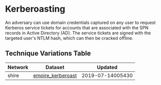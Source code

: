 # Kerberoasting

An adversary can use domain credentials captured on any user to request Kerberos service tickets for accounts that are associated with the SPN records in Active Directory (AD). The service tickets are signed with the targeted user's NTLM hash, which can then be cracked offline. 

## Technique Variations Table

| Network | Dataset | Updated |
| ------- | --------- | ------- |
| shire | [empire_kerberoast](./empire_kerberoast.md) | 2019-07-14005430 |
